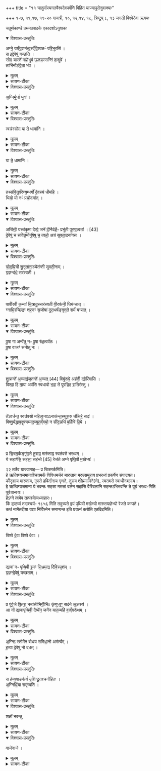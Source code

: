 +++
title = "११ चातुर्मास्यगतवैश्वदेवपर्वणि विहित याज्यापुरोनुवाक्याः"

+++
१-७, ११,१७, १९-२० गायत्री,
१०, १२,१४, १८, त्रिष्टुप्
८, १३ जगती
विश्वेदेवा ऋषयः

चतुर्थकाण्डे प्रथमप्रपाठके एकादशोऽनुवाकः

<details open><summary>विश्वास-प्रस्तुतिः</summary>

अग्ने॒ यय्ँय॒ज्ञम॑ध्व॒रव्ँवि॒श्वतᳶ॑ परि॒भूरसि॑ ।  
स इद्दे॒वेषु॑ गच्छति ।  
सोम॒ यास्ते॑ मयो॒भुव॑ ऊ॒तय॒स्सन्ति॑ दा॒शुषे॑ ।  
ताभि॑र्नोऽवि॒ता भ॑व ।  
</details>

<details><summary>मूलम्</summary>

अग्ने॒ यय्ँय॒ज्ञम॑ध्व॒रव्ँवि॒श्वतᳶ॑ परि॒भूरसि॑ ।  
स इद्दे॒वेषु॑ गच्छति ।  
सोम॒ यास्ते॑ मयो॒भुव॑ ऊ॒तय॒स्सन्ति॑ दा॒शुषे॑ ।  
ताभि॑र्नोऽवि॒ता भ॑व ।  
</details>

<details><summary>सायण-टीका</summary>

[चतुर्थकाण्डे प्रथमप्रपाठके एकादशोऽनुवाकः]
दशमेऽनुवाके वहूनिधारणमुक्तम्।  
अथैकादशे चातुर्मास्यगते वैश्वदेवाख्ये प्रथमपर्वणि विहितानां हविषां याज्यानुवाक्या उच्यन्ते।  
तत्र प्रथमस्याऽऽज्यभागस्य चोदकप्राप्तामपवदितुमन्यां पुरोनुवाक्या-माह— अग्ने यं यज्ञमिति।  
हेऽग्नेऽध्वरं हिंसारहितं यं यज्ञं विश्वतः परिभूरसि सर्वतः प्राप्तवानसि, स इत्स एव यज्ञो देवेषु गच्छति।  
अथ द्वितीयस्याऽऽज्यभागस्य पुरोनुवाक्यामाह— सोम यास्त इति ।  
हे सोम दाशुषे हविर्दत्तवते यजमानाय मयोभुवः सुखं भावयितुस्ते तव या ऊतयो रक्षणप्रकाराः सन्ति ताभिरूतिभिर्नोऽस्माकमविता रक्षको भव।  
</details>

<details open><summary>विश्वास-प्रस्तुतिः</summary>

अ॒ग्निर्मू॒र्धा भुवः॑ ।  
</details>

<details><summary>मूलम्</summary>

अ॒ग्निर्मू॒र्धा भुवः॑ ।  
</details>

<details><summary>सायण-टीका</summary>

अथाऽऽग्नेयमष्टाकपालं निर्वपतीत्यस्मिन्हविषि याज्यापुरोनुवाक्ययोः प्रतीके दर्शयति-- अग्निर्मूर्धेति ।  
अग्निमूर्धेति पुरोनुवाक्या ।  
भुवो यज्ञस्येति याज्या।  
एत-च्चोभयमैष्टिके होत्रकाण्डे समाम्नातं, तच्चास्माभिरुदाहृत्य चक्षुषी वा एते यज्ञस्येत्य-स्मिन्ननुवाके व्याख्यातम्।  


  - (मन्त्रः) - अ॒ग्निर्मू॒र्धा दि॒वᳵ क॒कुत्पतिᳶ॑ पृथि॒व्या अ॒यम् ।   
  अ॒पाꣳ रेताꣳ॑सि जिन्वति ॥

  - (टीका) तृतीया - अग्निरिति गायत्री ॥ अयमग्निर्मूर्धा प्रधानभूतः दिवः द्युलोकस्य ककुत् उच्छ्रितः आत्मेत्यर्थः अर्यमात्मना दिवो मूर्धत्वेन वतत इति । अयमेव पृथिव्याः पतिः पाता; अग्निर्हि पृथिव्यात्मना वर्तते । सोयमपां रेतांसि कार्यभूतानि स्थावरजङ्गमाख्यानि माध्यमिकाग्निरूपेण जिन्वति वृष्ट्या तर्पयति । 'ऊडिदम्' इति षष्ठ्या उदात्तत्वम् । 'उदात्तयणः' इति पृथिव्याः ॥]

 - अन्या त्वग्निकाण्डे व्याख्यास्यते, यत्राम्नायते । 'अग्निर्मूर्धा' इत्यत्रानुवाके । इह तु प्रतीके अनयोर्गृह्येते । अयमग्निर्देवो दिवो मूर्धा प्रधानभूतः, पृथिव्याश्च ककुत् प्रधानः पतिः, अपां रेतांसि कार्यभूतानि भुवनानि जिन्वति प्रीणयतीति प्रथमा ॥

   -  'आग्नेयमष्टाकपालं निर्वपेद्वैश्वानरं द्वादशकपालमग्निमुद्वासयिष्यन्' इति द्विहविष्कस्याग्नेयस्य याज्यानुवाक्ये - अग्निर्मूर्धा दिवः ककुत्, भुवो यज्ञस्येति गायत्रीत्रिष्टुभौ ॥ एतयोराद्या 'उपप्रयन्तः' इत्यत्र व्याख्याता ।

- [कल्पः “ अग्निर्मूर्धेति तिस्रो गायत्रीः षुरस्तादुपदधात्यवेमुत्तराणि त्रीणि त्रीणि त्रिष्ठुभो दक्षिणतो जगतीः पश्वादनुष्टुभ उत्तरतो बृहतीरुष्णिहाः पङ्क्तीरक्षरपङ्क्तीरिति विषुरूपाणि छन्दाꣳसि यथावकाशमतिच्छन्दसं मध्ये द्विपदा अन्ततः ” इति।  
तत्र त्रिसृषु गाबत्रीषु पर्थमां गायत्रीमाह— अग्निर्मूर्धेति।  
अयमग्निरादित्यरूपेण दिवो द्युलोकस्य ककुदुच्छ्रितो मूधां शिरःस्थानीयः, पृथिव्याः पतिर्दाहपकादिकारित्वेन पालकोऽप्ययम्।  
किंच, अप रेतांस्युदककायांणिस्थात्वरजङ्गमशरीराणि जाठराग्निरूपेण जिन्वति प्रीणयति। ]

  - पूर्णमन्त्रपाठः  
 -[भुवो॑ य॒ज्ञस्य॒ रज॑सश्च ने॒ता यत्रा॑ नि॒युद्भि॒स्सच॑से शि॒वाभिः॑ ।    
 दि॒वि मू॒र्धान॑न्दधिषे सुव॒र्षाञ्जि॒ह्वाम॑ग्ने चकृषे हव्य॒वाह॑म् ॥

 -  भुवो यज्ञस्य रजस उदकस्य च नेता प्रापयिता भवसि तदानीम् । कदा? यत्र शिवाभिः नियुद्भिरश्वैस्सचसे सम्बध्यसे । मरुतामश्वा नियुतस्तद्वन्तो वायव इह गृह्यन्ते । तदानीं यज्ञं च प्रवर्तयसि उदकं चावपातयसि । दिवि च मूर्धानं प्रधानभूतं यज्ञं च दधिषे स्थापयसि सुवर्षां स्वर्गीणां सम्भक्तारम् । स त्वं हे अग्ने तव जिह्वां हविषो वोध्रीं चकृषे कुरुष्वेति द्वितीया ॥]
</details>

<details open><summary>विश्वास-प्रस्तुतिः</summary>

त्वन्न॑स्सोम॒ या ते॒ धामा॑नि ।
</details>

<details><summary>मूलम्</summary>

त्वन्न॑स्सोम॒ या ते॒ धामा॑नि ।
</details>

<details><summary>सायण-टीका</summary>

१८५४ अथ सौम्यं चरुमित्यस्मिन्हविषि याज्यापुरोनुवाक्ययोः प्रतीके दर्शयति— त्वं न सोमेति।  
त्वं नः सोम विश्वत इति पुरोनुवाक्या।   

  - पूर्णमन्त्रपाठः  
  - [ त्वन्न॑स्सोम वि॒श्वतो॒ रक्षा॑ राजन्नघाय॒तः ।   
न रि॑ष्ये॒त्त्वाव॑त॒स्सखा॑ ।
  - अस्य सौम्यस्य पुरोनुवाक्या - त्वन्न इति गायत्री ॥ हे सोमराजन् अः अस्मान् विश्वतः विश्वस्मात् अघायतः अघं पापमस्माकमिच्छतो जनात् रक्ष । 'छन्दसि परेच्छायामपि' इति क्यच्, 'अश्वाघस्यात् ' इत्यात्वम्, 'शतुरनुमः' इति विभक्तेरुदात्तत्वम् । त्वावतः त्वत्सदृशस्य । 'युष्मदस्मद्भ्यां छन्दसि सादृश्य उपसङ्ख्यानम्' इति वतिः, 'आ सर्वनाम्नः' इत्यात्वम् । त्वावतो हि सखा कश्चिदपि न रिष्येत् यज्ञविभ्रेषादिभिः हिंस्यो भवितुं नार्हति । तस्मात्तदनुरूपमस्मान्रक्ष । 'द्व्यचोतस्तिङः' इति संहितायां रक्षेत्यस्य दीर्घत्वम् ॥]
</details>

<details open><summary>विश्वास-प्रस्तुतिः</summary>

या ते॒ धामा॑नि ।
</details>

<details><summary>मूलम्</summary>

या ते॒ धामा॑नि ।
</details>

<details><summary>सायण-टीका</summary>

या ते धामानीति याज्या।  
एतच्योभयं स प्रत्नवन्नि काव्येत्यनुवाके व्याख्यातम्।  

  - पूर्णमन्त्रपाठः  
  - [या ते॒ धामा॑नि दि॒वि या पृ॑थि॒व्याय्ँ या पर्व॑ते॒ष्वोष॑धीष्व॒प्सु ।   
तेभि॑र्नो॒ विश्वैः॑ सु॒मना॒ अहे॑ड॒न्राज॑न्थ्सोम॒ प्रति॑ ह॒व्या गृ॑भाय ।

  - तत्रैव याज्या - या त इति त्रिष्टुप् ॥ हे सोमराजन् या यानि ते तव धामानि स्थानानि नामानि वा, जन्मानि वा, तेजांसि वा दिवि सन्ति, यानि च पृथिव्यां सन्ति, यानि च पर्वतेषु यानि ओषधीषु, यानि वाप्सु तेभिः तैर्विश्वैर्धामभिः ना मभिः सर्वात्मनास्मभ्यमुपकुर्वद्भिः, स्थानैर्वा सवर्त्र सन्निधानहेतुभिः, जन्मभिर्वा नानोपकारहेतुभिः, तेजोभिर्वा सर्वदोषक्षालनैः अहेडन् अक्रुद्ध्यन् अस्या नादिकः [अज्ञानादिकं] सहमानः, अपि तु सुमना सानुग्रहमना एव भूत्वा । 'सोर्मनसी' इत्युत्तरपदाद्युदात्तत्वम् । हेदृ अनादरे । अस्माकं हव्यानि प्रतिगृभाय प्रतिगृहाण । 'छन्दसि शायजपि', 'हृग्रहोर्भः' इति भत्वम् । प्रतिगृह्य चास्माकं भ्रेषदोषं अपनयेति ॥]
</details>

<details open><summary>विश्वास-प्रस्तुतिः</summary>

तथ्स॑वि॒तुर्वरे॑ण्य॒म्भर्गो॑ दे॒वस्य॑ धीमहि ।  
धियो॒ यो नᳶ॑ प्रचो॒दया॑त् ।  
</details>

<details><summary>मूलम्</summary>

तथ्स॑वि॒तुर्वरे॑ण्य॒म्भर्गो॑ दे॒वस्य॑ धीमहि ।  
धियो॒ यो नᳶ॑ प्रचो॒दया॑त् ।  
</details>

<details><summary>सायण-टीका</summary>

अथ सावित्रं द्वादशकपालमित्येतस्य हविषः पुरोनुवाक्यामाह— तत्सवितुर्वरेण्यभिति।  
यः सवितास्माकं बुद्धीः प्रेरयति तस्य सवितुर्देवस्य वरणीयं भर्गस्तेजो ध्यायेम।
</details>

<details open><summary>विश्वास-प्रस्तुतिः</summary>

अचि॑त्ती॒ यच्च॑कृ॒मा दैव्ये॒ जने॑ दी॒नैर्दक्षै॒ᳶ प्रभू॑ती पूरुष॒त्वता॑ ।  [43]  
दे॒वेषु॑ च सवित॒र्मानु॑षेषु च॒ त्वन्नो॒ अत्र॑ सुवता॒दना॑गसः ।  
</details>

<details><summary>मूलम्</summary>

अचि॑त्ती॒ यच्च॑कृ॒मा दैव्ये॒ जने॑ दी॒नैर्दक्षै॒ᳶ प्रभू॑ती पूरुष॒त्वता॑ ।  [43]  
दे॒वेषु॑ च सवित॒र्मानु॑षेषु च॒ त्वन्नो॒ अत्र॑ सुवता॒दना॑गसः ।  
</details>

<details><summary>सायण-टीका</summary>

तत्रैव याज्यामाह— अचित्ती यदिति।  
पूरुषस्य भावः पूरुषत्वं पुरुषत्वमेव पूरुषत्वता।  
सा च प्रभूत्यतिवहुला देहेन्द्रियादिसंघातेषु पुरुषोऽहमस्मीतितादात्म्याभिधानभ्रान्तिरत्यन्तं दृढेत्यर्थः।  
तथा सत्यचित्ती कर्तव्याकर्तव्योरज्ञानेन दीनैदक्षैर्विषयलम्पटतया दीनत्वं प्राप्तैः स्वस्वव्यापारकुशलैरिन्द्रियैर्दैव्य जने देवतासंबन्धिनि शरीरे यच्चकृम यत्पापं वयं कृतवन्तः, हे सवितस्त्वं देवेषु मनुष्येषु चात्रास्मिन्कर्मणि नोऽस्माननागसः पापरहिता यथा भवामस्तथा सुवतात्प्रेरय।  
</details>

<details open><summary>विश्वास-प्रस्तुतिः</summary>

चो॒द॒यि॒त्री सू॒नृता॑ना॒ञ्चेत॑न्ती सुमती॒नाम् ।  
य॒ज्ञन्द॑धे॒ सर॑स्वती ।  
</details>

<details><summary>मूलम्</summary>

चो॒द॒यि॒त्री सू॒नृता॑ना॒ञ्चेत॑न्ती सुमती॒नाम् ।  
य॒ज्ञन्द॑धे॒ सर॑स्वती ।  
</details>

<details><summary>सायण-टीका</summary>

अथ सारस्वतं चरुमित्यस्य पुरोनुवाक्यामाह— चोदयित्रीति।  
स्नृतानां प्रियवाक्यानां [णा] चोदयित्री प्रेरयित्री सुमतीनां शोभनबुद्धीनामस्माकं कृत्यं चेतन्ती जानन्ती सरस्वती यज्ञमिमं दधे धारितवती।  
</details>

<details open><summary>विश्वास-प्रस्तुतिः</summary>

पावी॑रवी क॒न्या॑ चि॒त्रायु॒स्सर॑स्वती वी॒रप॑त्नी॒ धिय॑न्धात् ।  
ग्नाभि॒रच्छि॑द्रꣳ शर॒णꣳ स॒जोषा॑ दुरा॒धर्ष॑ङ्गृण॒ते शर्म॑ यꣳसत् ।  
</details>

<details><summary>मूलम्</summary>

पावी॑रवी क॒न्या॑ चि॒त्रायु॒स्सर॑स्वती वी॒रप॑त्नी॒ धिय॑न्धात् ।  
ग्नाभि॒रच्छि॑द्रꣳ शर॒णꣳ स॒जोषा॑ दुरा॒धर्ष॑ङ्गृण॒ते शर्म॑ यꣳसत् ।  
</details>

<details><summary>सायण-टीका</summary>

तत्रैव याज्यामाह— पावीरवी कन्येति।  
सरस्वती धियं धादस्मदीये कर्मणि सावधानां बुद्धिं धारयतु ।  
कीदृशी, पावीरवी पातॄन्वीरांश्च वयति जनयतीति पावीरवी ।  
कन्या कमनीया।  
चित्रायुर्विचित्रं जीवनं यस्याः सा।  
वीरपत्नी वीराणां पालयित्री ।  
ग्नाभिश्छन्दोभिर्युक्ता सरस्वती सजोषा यजमानेन समानप्रीतिः सतीगृणते स्तुवते यजमानाय शर्म यंसत्सुखं प्रयच्छतु ।  
कीदृशं शर्म, अच्छिद्रमविछिन्नं शरण रक्षकं दुराधर्षमन्यैर्धर्षयितुमशक्यम् ।  
</details>

<details open><summary>विश्वास-प्रस्तुतिः</summary>

पू॒षा गा अन्वे॑तु नᳶ पू॒षा र॑क्ष॒त्वर्व॑तः ।  
पू॒षा वाजꣳ॑ सनोतु नः ।
</details>

<details><summary>मूलम्</summary>

पू॒षा गा अन्वे॑तु नᳶ पू॒षा र॑क्ष॒त्वर्व॑तः ।  
पू॒षा वाजꣳ॑ सनोतु नः ।
</details>

<details><summary>सायण-टीका</summary>

अथ पौष्णं चरुमित्यस्य पुरोनुवाक्यामाह— पूषा गा अन्वेत्विति।  
अयं पूषा नोऽस्माकं गा अन्वेतु रक्षणाय पृष्ठतो गच्छतु।  
किंचायं पूषाऽर्वतोऽश्वान्रक्षतु।  
पूषा नोऽस्मभ्यं वाजमन्नं सनोतु संपादयतु।  
</details>

<details open><summary>विश्वास-प्रस्तुतिः</summary>

शु॒क्रन्ते॑ अ॒न्यद्य॑ज॒तन्ते॑ अ॒न्यत् [44]  विषु॑रूपे॒ अह॑नी॒ द्यौरि॑वासि ।  
विश्वा॒ हि मा॒या अव॑सि स्वधावो भ॒द्रा ते॑ पूषन्नि॒ह रा॒तिर॑स्तु ।  
</details>

<details><summary>मूलम्</summary>

शु॒क्रन्ते॑ अ॒न्यद्य॑ज॒तन्ते॑ अ॒न्यत् [44]  विषु॑रूपे॒ अह॑नी॒ द्यौरि॑वासि ।  
विश्वा॒ हि मा॒या अव॑सि स्वधावो भ॒द्रा ते॑ पूषन्नि॒ह रा॒तिर॑स्तु ।  
</details>

<details><summary>सायण-टीका</summary>

तत्रैव याज्यामाह—  १८५५ शुक्रं ते अन्यदिति।  
हे पूषंस्ते तव शुक्रं शुद्धस्वरूपमन्यदनेकप्रकारम्, उदयकाले रक्तवर्णं रूपमन्यत्, मध्याह्नकाले श्वेतवर्णं रूपमन्यत्, इत्येवमनेक-प्रकारत्वम् ।  
तथा ते तव यजतं पूजनमप्यन्यत्।  
प्रातःकाले मित्रस्य चर्षणीधृत इत्यादिभिर्मन्त्रैः पूज्यसे।  
मध्याह्ने त्वा सत्येनेत्यादिभिः ।  
तथा त्वया निष्पादिते अहनी अपि, विषुरूपे नानारूपे।  
अहःशब्दश्छत्रिन्यायेन रात्रिमप्युपलक्षयति।  
अहः प्रकाशोपेतं रात्रिस्तमोयुक्तेति नानारूपत्वम् ।  
एवं हि चित्रकार्यकृदपि त्वं द्यौरि-वासि।  
आकाशं यथैकरूपं तद्वत्त्वमपि पक्षपातराहित्यादेकरूपोऽसि ।  
मीयन्ते पदार्था याभिश्चत्तवृत्तिभिस्ताश्चित्तवृत्तयो मायाः ।  
कव्यदानवाचिना च स्वधाशब्देन कृत्स्नमप्यन्नमुपलक्ष्यते ।  
हे स्वधावोऽन्नवन्विश्वा हि मायाः सर्वां अपि अन्यदीयचित्त-वृत्तीरवसि रक्षसि ।  
हे पूषन्निह कर्मणि ते तव रातिर्भद्राऽस्तु फलप्रदानं समीचीनं भवतु ।  
</details>

<details open><summary>विश्वास-प्रस्तुतिः</summary>

ते॑ऽवर्धन्त॒ स्वत॑वसो महित्व॒नाऽऽनाक॑न्त॒स्थुरु॒रु च॑क्रिरे॒ सदः॑ ।  
विष्णु॒र्यद्धाव॒द्वृष॑णम्मद॒च्युत॒व्ँवयो॒ न सी॑द॒न्नधि॑ ब॒र्हिषि॑ प्रि॒ये ।
</details>

<details><summary>मूलम्</summary>

ते॑ऽवर्धन्त॒ स्वत॑वसो महित्व॒नाऽऽनाक॑न्त॒स्थुरु॒रु च॑क्रिरे॒ सदः॑ ।  
विष्णु॒र्यद्धाव॒द्वृष॑णम्मद॒च्युत॒व्ँवयो॒ न सी॑द॒न्नधि॑ ब॒र्हिषि॑ प्रि॒ये ।
</details>

<details><summary>सायण-टीका</summary>

अथ मारुतं सप्तकपालमित्यस्य पुरोनुवाक्यामाह— तेऽवर्धन्तेति।  
तवो बलं, स्वं, स्वाधीनं तवो येषां ते स्वतवसः।  
तादृशास्ते मरुतो महीत्वना महत्त्वेन स्वकीयेनावर्धन्त ।  
ते मरुतो नाकं स्वर्गमातस्थुः प्राप्तवन्तः।  
उरु सदश्चक्रिरे स्वर्गे यजमानाय स्थानं कृतवन्तः।  
वृषणं कामानां वषंकं, मदच्युतं हर्षक्षारकमत्यन्तं हर्षकारणमित्यर्थः।  
तादृशं यद्वर्हिर्मरु-त्संबन्धि कर्म विष्णुर्ह विष्णुरेवाऽऽवत्पालितबांस्तस्मिन्प्रिये बर्हिषि मरुतोऽधिष्ठाय वयो न वय इव सीदन्।  
यथा पक्षिणः सायंकाले वृक्षे सीद्रन्ति तद्वदेव तिष्ठन्तीति।   
</details>

<details open><summary>विश्वास-प्रस्तुतिः</summary>

प्र चि॒त्रम॒र्कङ्गृ॑ण॒ते तु॒राय॒ मारु॑ताय॒ स्वत॑वसे भरध्वम् ।  
ये सहाꣳ॑सि॒ सह॑सा॒ सह॑न्ते [45]  रेज॑ते अग्ने पृथि॒वी म॒खेभ्यः॑ ।  

२२
तत्रैव याज्यामाह— प्र चित्रमर्कमिति।  
हे ऋत्विग्यजमानाश्चित्रमर्कं विविधमर्चनं मारुताय मरुत्समूहाय प्रभरध्वं प्रकर्षेण संपादयत।  
कीदृशाय मारुताय, गृणते हविर्दानाय गृणते, तुराय शीघ्रमामिने(णे), स्वतवसे स्वाधीनबलाय।  
हे ऋत्विग्यजमाना ये भवन्तः सहसा मरुतां बलेन सहांसि वैरिबलानि सहन्तऽभिभवन्ति ते यूयं भरध्व-मिति पूर्वत्रान्वयः ।  
हेऽग्ने त्वमेव तत्पश्येत्यध्याहारः।  
किं द्रष्टव्यं तदाश्चर्य-  १८५६ मिति तदुच्यते इयं पृथिवी मखेभ्यो मारुतयज्ञेभ्यो रेजते कम्पते।  
कथं नामैतदीया यज्ञा निर्विघ्नेन समाप्यन्त इति प्रयत्नं करोति एतदिदमिति।  
</details>

<details><summary>मूलम्</summary>

प्र चि॒त्रम॒र्कङ्गृ॑ण॒ते तु॒राय॒ मारु॑ताय॒ स्वत॑वसे भरध्वम् ।  
ये सहाꣳ॑सि॒ सह॑सा॒ सह॑न्ते [45]  रेज॑ते अग्ने पृथि॒वी म॒खेभ्यः॑ ।  

२२
तत्रैव याज्यामाह— प्र चित्रमर्कमिति।  
हे ऋत्विग्यजमानाश्चित्रमर्कं विविधमर्चनं मारुताय मरुत्समूहाय प्रभरध्वं प्रकर्षेण संपादयत।  
कीदृशाय मारुताय, गृणते हविर्दानाय गृणते, तुराय शीघ्रमामिने(णे), स्वतवसे स्वाधीनबलाय।  
हे ऋत्विग्यजमाना ये भवन्तः सहसा मरुतां बलेन सहांसि वैरिबलानि सहन्तऽभिभवन्ति ते यूयं भरध्व-मिति पूर्वत्रान्वयः ।  
हेऽग्ने त्वमेव तत्पश्येत्यध्याहारः।  
किं द्रष्टव्यं तदाश्चर्य-  १८५६ मिति तदुच्यते इयं पृथिवी मखेभ्यो मारुतयज्ञेभ्यो रेजते कम्पते।  
कथं नामैतदीया यज्ञा निर्विघ्नेन समाप्यन्त इति प्रयत्नं करोति एतदिदमिति।  
</details>

<details open><summary>विश्वास-प्रस्तुतिः</summary>

विश्वे॑ दे॒वा विश्वे॑ देवाः ।  
</details>

<details><summary>मूलम्</summary>

विश्वे॑ दे॒वा विश्वे॑ देवाः ।  
</details>

<details><summary>सायण-टीका</summary>

अथ वैश्वदेवीमामिक्षामित्येतस्मिन्हविषि याज्यानुवाक्ययोः प्रतीके दर्शयति— विश्वे देवा इति।  
विश्वे देवा ऋतावृध इति पुरोनुवाक्या।  
विश्वे देवाः शृणुतेति याज्या।  
एतच्चोभयं नवोनवो भवतीत्येतस्मिन्ननुवाके व्याख्यातम् ।

  - पूर्णमन्त्रपाठः  
  -  विश्वे॑ दे॒वा ऋ॑ता॒वृध॑ ऋ॒तुभि॑र्हवन॒श्रुतः॑ ।   
जु॒षन्ता॒य्ँयुज्य॒म्पयः॑ ।
  -  
अथ 'वैश्वदेवीं सांग्रहणीं निर्वपेद्ग्रामकामः' इत्यस्य पुरोनुवाक्या - विश्वे देवा ऋतावृध इति गायत्री ॥ विश्वेदेवाः ऋतावृधः ऋतस्य यज्ञस्य सत्यस्य वा वर्धयितारः । ण्यन्तात्क्विप्, 'बहुलमन्यत्रापि' इति णिलुक्, 'अन्येषामपि दृश्यते' इति पूर्वपदस्य दीर्घत्वम् । हवनश्रुतः आह्वानस्य श्रोतारः आह्वानप्रयोजनस्य कर्तार इति । ह्वयतेर्लेटि 'बहुलं छन्दसि' इति संप्रसारणम् । ते ऋतुभिः कालावयवैः पर्वादिभिस्सह जुषन्तां सेवन्तां युज्यं योग्यं पयः पयसि चरुं अत एव वचनादिति ॥

  - पूर्णमन्त्रपाठः  
  - विश्वे॑ देवाश्शृणु॒तेमꣳ हव॑म्मे॒ ये अ॒न्तरि॑क्षे॒ य उप॒ द्यवि॒ ष्ठ ।   
ये अ॑ग्निजि॒ह्वा उ॒त वा॒ यज॑त्रा आ॒सद्या॒स्मिन्ब॒र्हिषि॑ मादयध्वम् ॥ [48]  
-  
तत्रैव याज्या - विश्वे देवाः शृणुतेति त्रिष्टुप् ॥ हे विश्वेदेवाः मे मम इमं हवमाह्वानं शृणूत । ये यूयमन्तरिक्षे स्थ, ये च उप समीपे पृथिव्यां स्थ, ये च दिवि द्युलोके स्थ, ये चाग्निजिह्वाः ये चाग्नेः जिह्वायां स्थिताः हविर्भाजः । तात्स्थ्यात्ताछब्द्यम् । यद्वा - अग्निर्जिह्वास्थानीयो येषाम् । छान्दसमन्तोदात्तत्वम् । उतवा अपिवा ये यजत्राः यजनीयाः पूजामात्रभाजः । ते सर्वेपि यूयं अस्मिन् बर्हिषि यज्ञे आसाद्य आसित्वा मादयध्वं तृप्यत । मद् तृप्तियोगे, चौरादिकः, अनुदात्तेत्, तृप्ताश्चास्माकं ग्रामं साधयतेति ॥
</details>

<details open><summary>विश्वास-प्रस्तुतिः</summary>

द्यावा॑ नᳶ पृथि॒वी इ॒मꣳ सि॒ध्रम॒द्य दि॑वि॒स्पृश॑म् ।  
य॒ज्ञन्दे॒वेषु॑ यच्छताम् ।  
</details>

<details><summary>मूलम्</summary>

द्यावा॑ नᳶ पृथि॒वी इ॒मꣳ सि॒ध्रम॒द्य दि॑वि॒स्पृश॑म् ।  
य॒ज्ञन्दे॒वेषु॑ यच्छताम् ।  
</details>

<details><summary>सायण-टीका</summary>

द्यावापृथिव्यमेककपालमित्यस्य पुरोनुवाक्यामाह— द्यावा नः पृथिवीति।  
द्यावापृथिवी द्युदेवता पृथिवीदेवता चेत्युभे अद्या-स्मिन्दिने नोऽस्मदीयमिमं यज्ञं देवेषु समर्पयेताम्।  
कीदृशं यज्ञं, फलस्य साधकं, दिविस्पृशम् अग्नौ प्रास्ताहुतिः सम्यगादित्यमुपतिष्ठत इति न्यायेन स्वर्गस्पर्शयुक्तम्।  
</details>

<details open><summary>विश्वास-प्रस्तुतिः</summary>

प्र पू॑र्व॒जे पि॒तरा॒ नव्य॑सीभिर्गी॒र्भिᳵ कृ॑णुध्व॒ꣳ॒ सद॑ने ऋ॒तस्य॑ ।  
आ नो॑ द्यावापृथिवी॒ दैव्ये॑न॒ जने॑न यात॒म्महि॑ वा॒व्ँवरू॑थम् ।  
</details>

<details><summary>मूलम्</summary>

प्र पू॑र्व॒जे पि॒तरा॒ नव्य॑सीभिर्गी॒र्भिᳵ कृ॑णुध्व॒ꣳ॒ सद॑ने ऋ॒तस्य॑ ।  
आ नो॑ द्यावापृथिवी॒ दैव्ये॑न॒ जने॑न यात॒म्महि॑ वा॒व्ँवरू॑थम् ।  
</details>

<details><summary>सायण-टीका</summary>

तत्रैव याज्यामाह— प्र पूर्वजे पितरेति।  
प्रपूर्वजे प्रथमोत्पन्ने द्यावापृथिव्यौ पितरा मातापितृ-समाने।  
‘द्यौः पिता ।   पृथिवी माता’ इति श्रुत्यन्तरात् ।   हे ऋत्विग्यजमाना ऋतस्य सदने यज्ञस्य स्थाने नव्यसीभिरतिशयेन नूतनाभिर्गीर्भिर्मन्त्ररूपाभिर्वाग्भिः कृणुध्वं द्यावापृथिव्योः स्तुतिं कुरुध्वम् ।   हे द्यावापृथिव्यौ दैव्येन जनेन देवसंबन्धिना पुरुष-समूहेन सह नोऽस्मान्प्रत्यायातम्।   वां युवयोः संबन्धि त्ररूथं यज्ञगृहं महि पूज्यम् ।
</details>

<details open><summary>विश्वास-प्रस्तुतिः</summary>

अ॒ग्निꣵ स्तोमे॑न बोधय समिधा॒नो अम॑र्त्यम् ।  
ह॒व्या दे॒वेषु॑ नो दधत् ।  
</details>

<details><summary>मूलम्</summary>

अ॒ग्निꣵ स्तोमे॑न बोधय समिधा॒नो अम॑र्त्यम् ।  
ह॒व्या दे॒वेषु॑ नो दधत् ।  
</details>

<details><summary>सायण-टीका</summary>

अथ तत्रैव स्विष्टकृतः पुरोनुवाक्यामाह— अग्निꣳ स्तोमेनेति ।   हे यजमान त्वं समिधानोऽग्निं दीपयन्नमर्त्यं मरण-रहितमग्निं स्विष्टकृद्रूपं स्तोमन स्तोत्रेण तोषयित्वाऽनेन प्रकारेण बोधय।   केन प्रकारे-णेति तदुच्यतेनोऽस्मदीयानि हव्या हवींषि देवेषु दधत्स्थापयेति।   
</details>

<details open><summary>विश्वास-प्रस्तुतिः</summary>

स ह॑व्य॒वाडम॑र्त्य उ॒शिग्दू॒तश्चनो॑हितः ।  
अ॒ग्निर्धि॒या समृ॑ण्वति ।
</details>

<details><summary>मूलम्</summary>

स ह॑व्य॒वाडम॑र्त्य उ॒शिग्दू॒तश्चनो॑हितः ।  
अ॒ग्निर्धि॒या समृ॑ण्वति ।
</details>

<details><summary>सायण-टीका</summary>

तत्रैव याज्यामाह— स हव्यवाडिति।   स्विष्टकृद्रूपोऽग्निर्धिया करुणायुक्तेन चेतसा समृण्वति सम्यगिह प्राप्नोतु ।   कीदृशोऽग्निः ।   हव्यं वहतीति हव्यवाट् ।   अमर्त्यो मरणरहितः ।   उशिगनुग्रहपूर्वमस्मान्कामयमानः ।   दूतो देवानामाज्ञाकारी ।   चनोहिताः, चनसां मनुष्याणां यजमाननां हितोऽभष्टिकारी।  
</details>

<details open><summary>विश्वास-प्रस्तुतिः</summary>

शन्नो॑ भवन्तु
</details>

<details><summary>मूलम्</summary>

शन्नो॑ भवन्तु
</details>

<details><summary>सायण-टीका</summary>

१८५७ अथ वाजिनो यजतीति विहिते कर्मणि याज्यानुवाक्ययोः प्रतीके दशंयति- शं नो भवन्न्विति।   
शं नो भवन्तु वाजिन इति पुरोनुवाक्या।   

  - पूर्णमन्त्रपाठः  
-  [ शन्नो॑ भवन्तु वा॒जिनो॒ हवे॑षु  
दे॒वता॑ता मि॒तद्र॑वस्स्व॒र्काः ।  
ज॒म्भय॒न्तोऽहि॒व्ँवृक॒ꣳ॒ ..  
रक्षाꣳ॑सि॒ सने॑म्य॒स्मद्यु॑यवन्न् [35] अमी॑वाः  ॥

  - शं नो भवन्त्विति त्रिष्टुप् । अस्तारपङ्क्तिपक्षे देवतातेत्यादिः त्रिपदा त्रिष्टुप् ॥ नोस्माकं शं भवन्तु सुखहेतवो भवन्तु हवेषु आह्वानेषु । पूर्ववदप् । वाजिनोश्वाः देवताता देवास्तायन्ते विस्तार्यन्ते पृथक्पृथगाराध्यन्तेस्मिन्निति देवतातिर्यज्ञः । परमप्यनुनासिकलोपं बाधित्वा व्यत्ययेन 'अनुनासिकस्य क्विझलोः' इति पूर्वपदस्य दीर्घत्वम्, तत्रानुनासिकलोपः, पूर्ववत्सप्तम्या डादेशः । दासीभारादिः । मितद्रवः व्याख्यातम् । स्वर्काः शोभनगमनाः शोभनस्तुतयो वा । 'नञ्सूभ्याम्' इति स्वरः । जम्भयन्तः भञ्जयन्तः अहिमागत्य हन्तारं वृकं हिंसकं चोरादिकं रक्षांसि च । यद्वा - अहिमागत्य हन्तारं वृकमपहर्तारम् । कुक वृक आदाने, इगुपधात्कः । रक्षांसि धर्मविघ्नकारीणि । सनेमि क्षिप्रमित्येके, पुराणमित्यन्ये । अस्मदस्मत्तः युयवन् यावयन्तु पृथक्कुर्वन्तु ।  
  किञ्च - अमीवाः रोगांश्च युयवन्नित्येव । आगत्य हिंसन्तीत्यमीवाः । मीयतेराङ्पूर्वाद्वप्रत्ययः, उपसर्गस्य च ह्रस्वत्वं निपात्यते । यौतेर्लेटि शपश्लुः, 'छन्दस्युभयथा' इत्यार्धधातुकत्वात् ङित्त्वाभावे गुणः ॥]

  - अथाऽऽमिक्षानिष्पादिनो वाजिनहविषो याज्यानुवाक्ययोः प्रतीके दर्शयति— शं नो भवन्त्विति।   शं नो भवन्तु वाजिनो हवेष्विति पुरोनुवाक्या।    
</details>

<details open><summary>विश्वास-प्रस्तुतिः</summary>

वाजे॑वाजे ।  
</details>

<details><summary>मूलम्</summary>

वाजे॑वाजे ।  
</details>

<details><summary>सायण-टीका</summary>

वाजेवाजेऽवत वाजिन इति याज्या।   एचच्चोभयं देवस्याहंꣳ सवितुरित्यनुवाके व्याख्यातम्।

  - पूर्णमन्त्रपाठः  
- [ वाजे॑वाजेऽवत वाजिनो नो॒ धने॑षु विप्रा अमृता ऋतज्ञाः  ॥   
अ॒स्य मध्वᳶ॑ पिबत मा॒दय॑ध्वन्तृ॒प्ता या॑त प॒थिभि॑र्देव॒यानैः॑  ॥

  - अश्वान् धावतोनुमन्त्रयते - वाजेवाज इत्यादिभिश्चतसृभिः । आद्या त्रिष्टुप् । 'वाजिनो नः' इति प्रथमपादान्तः ॥ वाजेवाजे अन्नेऽन्ने साध्ये वाजिनः अश्वाः अस्मानवत रक्षत तल्लम्भयित्वा ।   किञ्च - धनेषु अवतेति वनानि चास्मान् लम्भयत । हे विप्रा मेधाविनः यथा तद्रागिणः अमृताः अमरणाः ऋतज्ञाः सत्यज्ञास्सत्यवन्तः अस्य मध्वः मधुसदृशस्य घृतस्य पिबत । पूर्ववत्कर्मणि षष्ठी । नुमभावश्छान्दसः । पीत्वा च मादयध्वं तृप्यत । मद तृप्तियोगे, चुरादिरनुदात्तेत् । तृप्ताश्च यात गच्छत । पथिभिर्मार्गैर्देवयानैः देवा यैर्गच्छन्ति, तैर्मनोहरैः । कृदुत्तरपदप्रकृतिस्वरत्वम् । 'लिति' इति प्रत्ययात्पूर्वस्योदात्तत्वम् ॥]

अत्र विनियोगसंग्रहः—
अथ याज्या वैश्वदेवे चातुर्मास्यादिपर्वणि।  
अग्ने सो अनुवाक्ये ते अग्नीषोमाज्यभागयोः॥  
अग्निर्भुंवस्तथाऽऽग्नेये त्वं नो या ते च सौमिके।  
तत्सेति युग्मं सावित्रे चोद सारस्वते तथा॥  
पूषा पौष्णो मारुते ते विश्वे द्वे वैश्वदेविके।  
द्यावा द्यावापृथिव्ये स्यादग्निं स्विष्टकृतो यजेः।  
शं वाजे वाजिने मन्त्रा द्वात्रिंशतिरुदीरिताः॥  
इति श्रीमत्सायणाचार्यविरचिते माधवीये वेदार्थप्रकाशेकृष्णयजुर्वे-दीयतैत्तिरीयसंहिताभाष्ये चतुर्थकाण्डे प्रथमप्रपाठके  एकादशोऽनुवाकः ॥   ११ ॥  
वेदार्थस्य प्रकाशेन तमो हार्दं निवारयन्॥  
पुमार्थांश्चतुरो देवाद्विद्यातीर्थमहेश्वरः  ॥   १ ॥  
इति श्रीमद्विद्यातीर्थमहेश्वरपरावतारस्य श्रीमद्राजाधिराजपरमेश्वरस्य श्रीवीरबुक्कमहाराजस्याऽऽज्ञापरिपालकेन माधवाचार्येण विरचिते वेदार्थप्रकाशे कृष्णयजुर्वेदीयतैत्तिरीयसंहिताभाष्ये चतुर्थकाण्डे प्रथमः प्रपाठकः ॥  १॥  

</details>